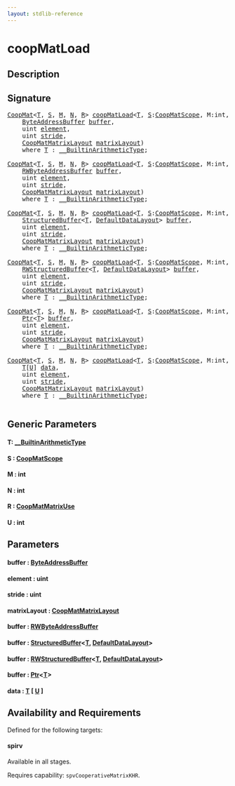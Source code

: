 ```yaml
---
layout: stdlib-reference
---
```


# coopMatLoad

## Description





## Signature 

<pre>
<a href="../types/coopmat-04/index.html" class="code_type">CoopMat</a>&lt;<a href="coopmatload-47.html#typeparam-T" class="code_type">T</a>, <a href="coopmatload-47.html#decl-S" class="code_var">S</a>, <a href="coopmatload-47.html#decl-M" class="code_var">M</a>, <a href="coopmatload-47.html#decl-N" class="code_var">N</a>, <a href="coopmatload-47.html#decl-R" class="code_var">R</a>&gt; <a href="coopmatload-47.html">coopMatLoad</a>&lt;<a href="coopmatload-47.html#typeparam-T" class="code_type">T</a>, <a href="coopmatload-47.html#decl-S" class="code_var">S</a>:<a href="../types/coopmatscope-047/index.html" class="code_type">CoopMatScope</a>, M:<span class="code_keyword">int</span>, N:<span class="code_keyword">int</span>, R:<a href="../types/coopmatmatrixuse-047d/index.html" class="code_type">CoopMatMatrixUse</a>&gt;(
    <a href="../types/byteaddressbuffer-04b/index.html" class="code_type">ByteAddressBuffer</a> <a href="coopmatload-47.html#decl-buffer" class="code_param">buffer</a>,
    <span class="code_keyword">uint</span> <a href="coopmatload-47.html#decl-element" class="code_param">element</a>,
    <span class="code_keyword">uint</span> <a href="coopmatload-47.html#decl-stride" class="code_param">stride</a>,
    <a href="../types/coopmatmatrixlayout-047d/index.html" class="code_type">CoopMatMatrixLayout</a> <a href="coopmatload-47.html#decl-matrixLayout" class="code_param">matrixLayout</a>)
    <span class='code_keyword'>where</span> <a href="coopmatload-47.html#typeparam-T" class="code_type">T</a> : <a href="../interfaces/0_builtinarithmetictype-029j/index.html" class="code_type">__BuiltinArithmeticType</a>;

<a href="../types/coopmat-04/index.html" class="code_type">CoopMat</a>&lt;<a href="coopmatload-47.html#typeparam-T" class="code_type">T</a>, <a href="coopmatload-47.html#decl-S" class="code_var">S</a>, <a href="coopmatload-47.html#decl-M" class="code_var">M</a>, <a href="coopmatload-47.html#decl-N" class="code_var">N</a>, <a href="coopmatload-47.html#decl-R" class="code_var">R</a>&gt; <a href="coopmatload-47.html">coopMatLoad</a>&lt;<a href="coopmatload-47.html#typeparam-T" class="code_type">T</a>, <a href="coopmatload-47.html#decl-S" class="code_var">S</a>:<a href="../types/coopmatscope-047/index.html" class="code_type">CoopMatScope</a>, M:<span class="code_keyword">int</span>, N:<span class="code_keyword">int</span>, R:<a href="../types/coopmatmatrixuse-047d/index.html" class="code_type">CoopMatMatrixUse</a>&gt;(
    <a href="../types/rwbyteaddressbuffer-0126d/index.html" class="code_type">RWByteAddressBuffer</a> <a href="coopmatload-47.html#decl-buffer" class="code_param">buffer</a>,
    <span class="code_keyword">uint</span> <a href="coopmatload-47.html#decl-element" class="code_param">element</a>,
    <span class="code_keyword">uint</span> <a href="coopmatload-47.html#decl-stride" class="code_param">stride</a>,
    <a href="../types/coopmatmatrixlayout-047d/index.html" class="code_type">CoopMatMatrixLayout</a> <a href="coopmatload-47.html#decl-matrixLayout" class="code_param">matrixLayout</a>)
    <span class='code_keyword'>where</span> <a href="coopmatload-47.html#typeparam-T" class="code_type">T</a> : <a href="../interfaces/0_builtinarithmetictype-029j/index.html" class="code_type">__BuiltinArithmeticType</a>;

<a href="../types/coopmat-04/index.html" class="code_type">CoopMat</a>&lt;<a href="coopmatload-47.html#typeparam-T" class="code_type">T</a>, <a href="coopmatload-47.html#decl-S" class="code_var">S</a>, <a href="coopmatload-47.html#decl-M" class="code_var">M</a>, <a href="coopmatload-47.html#decl-N" class="code_var">N</a>, <a href="coopmatload-47.html#decl-R" class="code_var">R</a>&gt; <a href="coopmatload-47.html">coopMatLoad</a>&lt;<a href="coopmatload-47.html#typeparam-T" class="code_type">T</a>, <a href="coopmatload-47.html#decl-S" class="code_var">S</a>:<a href="../types/coopmatscope-047/index.html" class="code_type">CoopMatScope</a>, M:<span class="code_keyword">int</span>, N:<span class="code_keyword">int</span>, R:<a href="../types/coopmatmatrixuse-047d/index.html" class="code_type">CoopMatMatrixUse</a>&gt;(
    <a href="../types/structuredbuffer-0a/index.html" class="code_type">StructuredBuffer</a>&lt;<a href="coopmatload-47.html#typeparam-T" class="code_type">T</a>, <a href="../types/defaultdatalayout-07b/index.html" class="code_type">DefaultDataLayout</a>&gt; <a href="coopmatload-47.html#decl-buffer" class="code_param">buffer</a>,
    <span class="code_keyword">uint</span> <a href="coopmatload-47.html#decl-element" class="code_param">element</a>,
    <span class="code_keyword">uint</span> <a href="coopmatload-47.html#decl-stride" class="code_param">stride</a>,
    <a href="../types/coopmatmatrixlayout-047d/index.html" class="code_type">CoopMatMatrixLayout</a> <a href="coopmatload-47.html#decl-matrixLayout" class="code_param">matrixLayout</a>)
    <span class='code_keyword'>where</span> <a href="coopmatload-47.html#typeparam-T" class="code_type">T</a> : <a href="../interfaces/0_builtinarithmetictype-029j/index.html" class="code_type">__BuiltinArithmeticType</a>;

<a href="../types/coopmat-04/index.html" class="code_type">CoopMat</a>&lt;<a href="coopmatload-47.html#typeparam-T" class="code_type">T</a>, <a href="coopmatload-47.html#decl-S" class="code_var">S</a>, <a href="coopmatload-47.html#decl-M" class="code_var">M</a>, <a href="coopmatload-47.html#decl-N" class="code_var">N</a>, <a href="coopmatload-47.html#decl-R" class="code_var">R</a>&gt; <a href="coopmatload-47.html">coopMatLoad</a>&lt;<a href="coopmatload-47.html#typeparam-T" class="code_type">T</a>, <a href="coopmatload-47.html#decl-S" class="code_var">S</a>:<a href="../types/coopmatscope-047/index.html" class="code_type">CoopMatScope</a>, M:<span class="code_keyword">int</span>, N:<span class="code_keyword">int</span>, R:<a href="../types/coopmatmatrixuse-047d/index.html" class="code_type">CoopMatMatrixUse</a>&gt;(
    <a href="../types/rwstructuredbuffer-012c/index.html" class="code_type">RWStructuredBuffer</a>&lt;<a href="coopmatload-47.html#typeparam-T" class="code_type">T</a>, <a href="../types/defaultdatalayout-07b/index.html" class="code_type">DefaultDataLayout</a>&gt; <a href="coopmatload-47.html#decl-buffer" class="code_param">buffer</a>,
    <span class="code_keyword">uint</span> <a href="coopmatload-47.html#decl-element" class="code_param">element</a>,
    <span class="code_keyword">uint</span> <a href="coopmatload-47.html#decl-stride" class="code_param">stride</a>,
    <a href="../types/coopmatmatrixlayout-047d/index.html" class="code_type">CoopMatMatrixLayout</a> <a href="coopmatload-47.html#decl-matrixLayout" class="code_param">matrixLayout</a>)
    <span class='code_keyword'>where</span> <a href="coopmatload-47.html#typeparam-T" class="code_type">T</a> : <a href="../interfaces/0_builtinarithmetictype-029j/index.html" class="code_type">__BuiltinArithmeticType</a>;

<a href="../types/coopmat-04/index.html" class="code_type">CoopMat</a>&lt;<a href="coopmatload-47.html#typeparam-T" class="code_type">T</a>, <a href="coopmatload-47.html#decl-S" class="code_var">S</a>, <a href="coopmatload-47.html#decl-M" class="code_var">M</a>, <a href="coopmatload-47.html#decl-N" class="code_var">N</a>, <a href="coopmatload-47.html#decl-R" class="code_var">R</a>&gt; <a href="coopmatload-47.html">coopMatLoad</a>&lt;<a href="coopmatload-47.html#typeparam-T" class="code_type">T</a>, <a href="coopmatload-47.html#decl-S" class="code_var">S</a>:<a href="../types/coopmatscope-047/index.html" class="code_type">CoopMatScope</a>, M:<span class="code_keyword">int</span>, N:<span class="code_keyword">int</span>, R:<a href="../types/coopmatmatrixuse-047d/index.html" class="code_type">CoopMatMatrixUse</a>&gt;(
    <a href="../types/ptr-0/index.html" class="code_type">Ptr</a>&lt;<a href="coopmatload-47.html#typeparam-T" class="code_type">T</a>&gt; <a href="coopmatload-47.html#decl-buffer" class="code_param">buffer</a>,
    <span class="code_keyword">uint</span> <a href="coopmatload-47.html#decl-element" class="code_param">element</a>,
    <span class="code_keyword">uint</span> <a href="coopmatload-47.html#decl-stride" class="code_param">stride</a>,
    <a href="../types/coopmatmatrixlayout-047d/index.html" class="code_type">CoopMatMatrixLayout</a> <a href="coopmatload-47.html#decl-matrixLayout" class="code_param">matrixLayout</a>)
    <span class='code_keyword'>where</span> <a href="coopmatload-47.html#typeparam-T" class="code_type">T</a> : <a href="../interfaces/0_builtinarithmetictype-029j/index.html" class="code_type">__BuiltinArithmeticType</a>;

<a href="../types/coopmat-04/index.html" class="code_type">CoopMat</a>&lt;<a href="coopmatload-47.html#typeparam-T" class="code_type">T</a>, <a href="coopmatload-47.html#decl-S" class="code_var">S</a>, <a href="coopmatload-47.html#decl-M" class="code_var">M</a>, <a href="coopmatload-47.html#decl-N" class="code_var">N</a>, <a href="coopmatload-47.html#decl-R" class="code_var">R</a>&gt; <a href="coopmatload-47.html">coopMatLoad</a>&lt;<a href="coopmatload-47.html#typeparam-T" class="code_type">T</a>, <a href="coopmatload-47.html#decl-S" class="code_var">S</a>:<a href="../types/coopmatscope-047/index.html" class="code_type">CoopMatScope</a>, M:<span class="code_keyword">int</span>, N:<span class="code_keyword">int</span>, R:<a href="../types/coopmatmatrixuse-047d/index.html" class="code_type">CoopMatMatrixUse</a>, U:<span class="code_keyword">int</span>&gt;(
    <a href="coopmatload-47.html#typeparam-T" class="code_type">T</a>[<a href="coopmatload-47.html#decl-U" class="code_var">U</a>] <a href="coopmatload-47.html#decl-data" class="code_param">data</a>,
    <span class="code_keyword">uint</span> <a href="coopmatload-47.html#decl-element" class="code_param">element</a>,
    <span class="code_keyword">uint</span> <a href="coopmatload-47.html#decl-stride" class="code_param">stride</a>,
    <a href="../types/coopmatmatrixlayout-047d/index.html" class="code_type">CoopMatMatrixLayout</a> <a href="coopmatload-47.html#decl-matrixLayout" class="code_param">matrixLayout</a>)
    <span class='code_keyword'>where</span> <a href="coopmatload-47.html#typeparam-T" class="code_type">T</a> : <a href="../interfaces/0_builtinarithmetictype-029j/index.html" class="code_type">__BuiltinArithmeticType</a>;

</pre>

## Generic Parameters

####  <a id="typeparam-T"></a>T: [\_\_BuiltinArithmeticType](../interfaces/0_builtinarithmetictype-029j/index)
####  <a id="decl-S"></a>S  : [CoopMatScope](../types/coopmatscope-047/index)
####  <a id="decl-M"></a>M  : int
####  <a id="decl-N"></a>N  : int
####  <a id="decl-R"></a>R  : [CoopMatMatrixUse](../types/coopmatmatrixuse-047d/index)
####  <a id="decl-U"></a>U  : int

## Parameters

####  <a id="decl-buffer"></a>buffer  : [ByteAddressBuffer](../types/byteaddressbuffer-04b/index)
####  <a id="decl-element"></a>element  : uint
####  <a id="decl-stride"></a>stride  : uint
####  <a id="decl-matrixLayout"></a>matrixLayout  : [CoopMatMatrixLayout](../types/coopmatmatrixlayout-047d/index)
####  <a id="decl-buffer"></a>buffer  : [RWByteAddressBuffer](../types/rwbyteaddressbuffer-0126d/index)
####  <a id="decl-buffer"></a>buffer  : [StructuredBuffer](../types/structuredbuffer-0a/index)\<[T](../types/structuredbuffer-0a/index#typeparam-T), [DefaultDataLayout](../types/defaultdatalayout-07b/index)\>
####  <a id="decl-buffer"></a>buffer  : [RWStructuredBuffer](../types/rwstructuredbuffer-012c/index)\<[T](../types/rwstructuredbuffer-012c/index#typeparam-T), [DefaultDataLayout](../types/defaultdatalayout-07b/index)\>
####  <a id="decl-buffer"></a>buffer  : [Ptr](../types/ptr-0/index)\<[T](../types/ptr-0/index#typeparam-T)\>
####  <a id="decl-data"></a>data  : [T](coopmatload-47#typeparam-T) \[ [U](coopmatload-47#decl-U) \]

## Availability and Requirements

Defined for the following targets:

#### spirv
Available in all stages.

Requires capability: `spvCooperativeMatrixKHR`.


